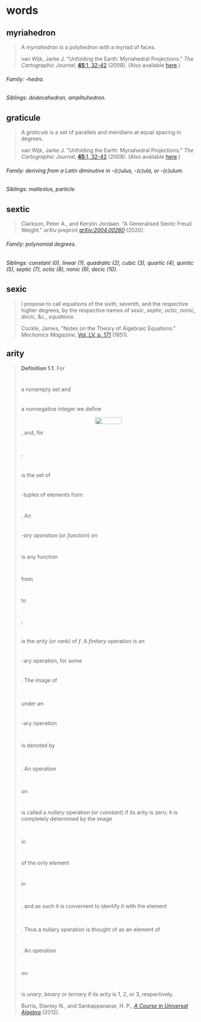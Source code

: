 # words

## myriahedron
<!--#### Etymology 
-->
> A _myriahedron_ is a polyhedron with a myriad of faces.
> 
>  van Wijk, Jarke J. "Unfolding the Earth: Myriahedral Projections." _The Cartographic Journal_, [**45**:1, 32-42](https://doi.org/10.1179/000870408X276594) (2008). (Also available [here](https://t.co/mVsfwLIqjB?amp=1).)

###### Family: -hedra.
###### Siblings: dodecahedron, amplituhedron. 

## graticule
<!--#### Etymology
from Latin crāticula, diminutive form of crātis (bundle of brush, fascine; framework, network, lattice; bush-harrow)-->

<!--1. A grid of horizontal and vertical lines.
2. (_specifically, optics_) A reticle. 
3. (_specifically, geography_) The network of lines of latitude and longitude that make up a coordinate system such as the one used for the Earth. 
4. A nearly square or nearly rectangular region created by a graticule.-->

> A _graticule_ is a set of parallels and meridians at equal spacing in degrees.
> 
>  van Wijk, Jarke J. "Unfolding the Earth: Myriahedral Projections." _The Cartographic Journal_, [**45**:1, 32-42](https://doi.org/10.1179/000870408X276594) (2008). (Also available [here](https://t.co/mVsfwLIqjB?amp=1).)

###### Family: deriving from a Latin diminutive in -(c)ulus, -(c)ula, or -(c)ulum.
###### Siblings: malleolus, particle. 


## sextic 
> Clarkson, Peter A., and Kerstin Jordaan. "A Generalised Sextic Freud Weight." _arXiv preprint_ [_arXiv:2004.00260_](https://arxiv.org/abs/2004.00260) (2020).

###### Family: polynomial degrees.
###### Siblings: constant (0), linear (1), quadratic (2), cubic (3), quartic (4), quintic (5), septic (7), octic (8), nonic (9), decic (10). 

## sexic 
> I propose to call equations of the sixth, seventh, and the respective higher degrees, by the respective names of _sexic_, _septic_, _octic_, _nonic_, _decic_, &c., _equations_.
> 
> Cockle, James, "Notes on the Theory of Algebraic Equations." _Mechanics Magazine_, [Vol. LV, p. 171](https://books.google.be/books?id=cxIFAAAAQAAJ&pg=PP1&redir_esc=y#v=onepage&q=sexic%20septic%20octic%20nonic%20decic&f=false) (1851).

## arity 
> **Definition 1.1.** For <p align="center"><img src="https://rawgit.com/flloaers/words/master/svgs/9fe95515a9500cc7779b059643c7c7ce.svg?invert_in_darkmode" align=middle width=12.32879835pt height=11.232861749999998pt/></p> a nonempty set and <p align="center"><img src="https://rawgit.com/flloaers/words/master/svgs/b49da7325822089835b531a5fce8b94e.svg?invert_in_darkmode" align=middle width=9.866876249999999pt height=7.0776222pt/></p> a nonnegative integer we define <p align="center"><img src="https://rawgit.com/flloaers/words/master/svgs/f7716196baa2a13df0c556a5d04bd02f.svg?invert_in_darkmode" align=middle width=70.84474155pt height=18.312383099999998pt/></p>, and, for <p align="center"><img src="https://rawgit.com/flloaers/words/master/svgs/50583fcc84f88c31a87b94588ba486ec.svg?invert_in_darkmode" align=middle width=40.00371705pt height=11.23631025pt/></p>, <p align="center"><img src="https://rawgit.com/flloaers/words/master/svgs/12ce5768415869cf7edf5192dc94ae84.svg?invert_in_darkmode" align=middle width=20.4548223pt height=11.741602949999999pt/></p> is the set of <p align="center"><img src="https://rawgit.com/flloaers/words/master/svgs/b49da7325822089835b531a5fce8b94e.svg?invert_in_darkmode" align=middle width=9.866876249999999pt height=7.0776222pt/></p>-tuples of elements from <p align="center"><img src="https://rawgit.com/flloaers/words/master/svgs/9fe95515a9500cc7779b059643c7c7ce.svg?invert_in_darkmode" align=middle width=12.32879835pt height=11.232861749999998pt/></p>. An _<p align="center"><img src="https://rawgit.com/flloaers/words/master/svgs/b49da7325822089835b531a5fce8b94e.svg?invert_in_darkmode" align=middle width=9.866876249999999pt height=7.0776222pt/></p>-ary operation_ (or _function_) _on <p align="center"><img src="https://rawgit.com/flloaers/words/master/svgs/9fe95515a9500cc7779b059643c7c7ce.svg?invert_in_darkmode" align=middle width=12.32879835pt height=11.232861749999998pt/></p>_ is any function <p align="center"><img src="https://rawgit.com/flloaers/words/master/svgs/f9ab899994f3d644a9c2ab98a38de0c6.svg?invert_in_darkmode" align=middle width=9.81741585pt height=14.611878599999999pt/></p> from <p align="center"><img src="https://rawgit.com/flloaers/words/master/svgs/12ce5768415869cf7edf5192dc94ae84.svg?invert_in_darkmode" align=middle width=20.4548223pt height=11.741602949999999pt/></p> to <p align="center"><img src="https://rawgit.com/flloaers/words/master/svgs/9fe95515a9500cc7779b059643c7c7ce.svg?invert_in_darkmode" align=middle width=12.32879835pt height=11.232861749999998pt/></p>; <p align="center"><img src="https://rawgit.com/flloaers/words/master/svgs/b49da7325822089835b531a5fce8b94e.svg?invert_in_darkmode" align=middle width=9.866876249999999pt height=7.0776222pt/></p> is the _arity_ (or _rank_) of _f_. A _finitary_ operation is an <p align="center"><img src="https://rawgit.com/flloaers/words/master/svgs/b49da7325822089835b531a5fce8b94e.svg?invert_in_darkmode" align=middle width=9.866876249999999pt height=7.0776222pt/></p>-ary operation, for some <p align="center"><img src="https://rawgit.com/flloaers/words/master/svgs/b49da7325822089835b531a5fce8b94e.svg?invert_in_darkmode" align=middle width=9.866876249999999pt height=7.0776222pt/></p>. The image of <p align="center"><img src="https://rawgit.com/flloaers/words/master/svgs/978f7c6c751eeb6b3e9637f4c7060f8f.svg?invert_in_darkmode" align=middle width=83.01555405pt height=16.438356pt/></p> under an <p align="center"><img src="https://rawgit.com/flloaers/words/master/svgs/b49da7325822089835b531a5fce8b94e.svg?invert_in_darkmode" align=middle width=9.866876249999999pt height=7.0776222pt/></p>-ary operation <p align="center"><img src="https://rawgit.com/flloaers/words/master/svgs/f9ab899994f3d644a9c2ab98a38de0c6.svg?invert_in_darkmode" align=middle width=9.81741585pt height=14.611878599999999pt/></p> is denoted by <p align="center"><img src="https://rawgit.com/flloaers/words/master/svgs/e7a221ffa63ba2691d8e80bf9d2677cb.svg?invert_in_darkmode" align=middle width=92.83296825pt height=16.438356pt/></p>. An operation <p align="center"><img src="https://rawgit.com/flloaers/words/master/svgs/f9ab899994f3d644a9c2ab98a38de0c6.svg?invert_in_darkmode" align=middle width=9.81741585pt height=14.611878599999999pt/></p> on <p align="center"><img src="https://rawgit.com/flloaers/words/master/svgs/9fe95515a9500cc7779b059643c7c7ce.svg?invert_in_darkmode" align=middle width=12.32879835pt height=11.232861749999998pt/></p> is called a _nullary_ operation (or _constant_) if its arity is zero; it is completely determined by the image <p align="center"><img src="https://rawgit.com/flloaers/words/master/svgs/15e7761f2c348793623c64370ec64336.svg?invert_in_darkmode" align=middle width=35.388279299999994pt height=16.438356pt/></p> in <p align="center"><img src="https://rawgit.com/flloaers/words/master/svgs/9fe95515a9500cc7779b059643c7c7ce.svg?invert_in_darkmode" align=middle width=12.32879835pt height=11.232861749999998pt/></p> of the only element <p align="center"><img src="https://rawgit.com/flloaers/words/master/svgs/4de947ed170964a743af8581dbcf1e36.svg?invert_in_darkmode" align=middle width=12.7854342pt height=10.90405635pt/></p> in <p align="center"><img src="https://rawgit.com/flloaers/words/master/svgs/263de2878733a868291dd57b0ffc248f.svg?invert_in_darkmode" align=middle width=18.881345999999997pt height=14.202794099999998pt/></p>, and as such it is convenient to identify it with the element <p align="center"><img src="https://rawgit.com/flloaers/words/master/svgs/15e7761f2c348793623c64370ec64336.svg?invert_in_darkmode" align=middle width=35.388279299999994pt height=16.438356pt/></p>. Thus a nullary operation is thought of as an element of <p align="center"><img src="https://rawgit.com/flloaers/words/master/svgs/9fe95515a9500cc7779b059643c7c7ce.svg?invert_in_darkmode" align=middle width=12.32879835pt height=11.232861749999998pt/></p>. An operation <p align="center"><img src="https://rawgit.com/flloaers/words/master/svgs/f9ab899994f3d644a9c2ab98a38de0c6.svg?invert_in_darkmode" align=middle width=9.81741585pt height=14.611878599999999pt/></p> on <p align="center"><img src="https://rawgit.com/flloaers/words/master/svgs/9fe95515a9500cc7779b059643c7c7ce.svg?invert_in_darkmode" align=middle width=12.32879835pt height=11.232861749999998pt/></p> is _unary_, _binary_ or _ternary_ if its arity is 1, 2, or 3, respectively.
> 
> Burris, Stanley N., and Sankappanavar, H. P., [_A Course in Universal Algebra_](http://www.math.uwaterloo.ca/~snburris/htdocs/ualg.html) (2012).